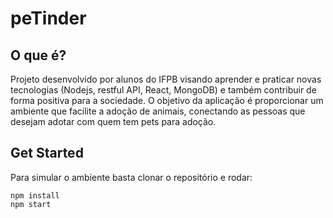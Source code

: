 # peTinder

## O que é?

Projeto desenvolvido por alunos do IFPB visando aprender e praticar novas tecnologias (Nodejs, restful API, React, MongoDB) e também contribuir de forma positiva para a sociedade. O objetivo da aplicação é proporcionar um ambiente que facilite a adoção de animais, conectando as pessoas que desejam adotar com quem tem pets para adoção.

## Get Started
Para simular o ambiente basta clonar o repositório e rodar:

    npm install
    npm start

